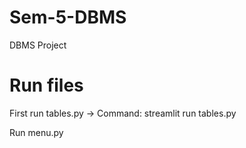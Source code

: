 # Sem-5-DBMS
DBMS Project

# Run files
First run tables.py -> Command: streamlit run tables.py

Run menu.py
